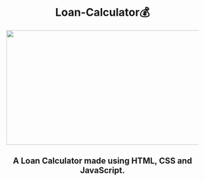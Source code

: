 <h1 align="center">Loan-Calculator💰</h1>
<p align="center"><img width=600 height=300 src="https://user-images.githubusercontent.com/83356926/131377221-99abbf86-60bd-405f-abc3-e96cab44ce5b.png"></p>

<h2 align="center">A Loan Calculator made using HTML, CSS and JavaScript.</h2>
